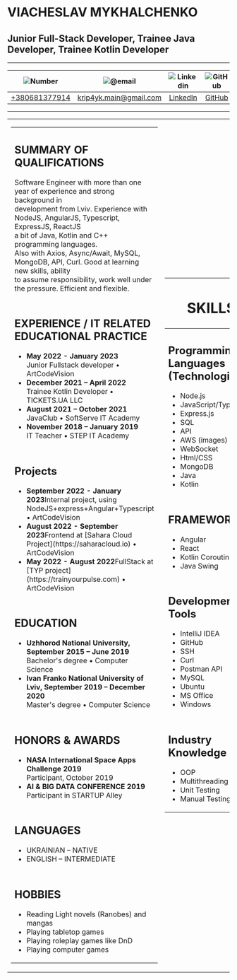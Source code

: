 # VIACHESLAV MYKHALCHENKO
## Junior Full-Stack Developer, Trainee Java Developer, Trainee Kotlin Developer

_______________________________

|![Number](https://www.shareicon.net/data/16x16/2015/10/19/128649_phone_128x128.png)|![@email](https://www.shareicon.net/data/16x16/2015/04/28/30166_email_128x128.png)|![Linkedin](https://i.stack.imgur.com/gVE0j.png)|![GitHub](https://i.stack.imgur.com/tskMh.png)|
|:---:|:---:|:---:|:---:|
|[+380681377914]()	|[krip4yk.main@gmail.com](mailto:krip4yk.main@gmail.com)|[LinkedIn](https://www.linkedin.com/in/viacheslav-mykhalchenko-752042171/)|[GitHub](https://github.com/Krip4yk-main)|

_______________________________

<table>
<tbody>
<tr>
<td>
  <table>
  <tbody>
  <tr>
    <td><h2>SUMMARY OF QUALIFICATIONS</h2><p>Software Engineer with more than one year of experience and strong background in 
                                         <br>development from Lviv. Experience with NodeJS, AngularJS, Typescript, ExpressJS, ReactJS
                                         <br>a bit of Java, Kotlin and C++ programming languages.
                                         <br>Also with Axios, Async/Await, MySQL, MongoDB, API, Curl. Good at learning new skills, ability 
                                         <br>to assume responsibility, work well under the pressure. Efficient and flexible.</p></td>
  </tr>
  <tr>
    <td><h2>EXPERIENCE / IT RELATED EDUCATIONAL PRACTICE</h2>
      <ul>
        <li><b>May 2022 - January 2023</b><br>Junior Fullstack developer • ArtCodeVision</li>
        <li><b>December 2021 – April 2022</b><br>Trainee Kotlin Developer • TICKETS.UA LLC</li>
        <li><b>August 2021 – October 2021</b><br>JavaClub • SoftServe IT Academy</li>
        <li><b>November 2018 – January 2019</b><br>IT Teacher • STEP IT Academy</li>
      </ul></td>
  </tr>
  <tr>
    <td><h2>Projects</h2>
      <ul>
        <li><b>September 2022 - January 2023</b>Internal project, using NodeJS+express+Angular+Typescript • ArtCodeVision</li>
        <li><b>August 2022 - September 2023</b>Frontend at [Sahara Cloud Project](https://saharacloud.io) • ArtCodeVision</li>
        <li><b>May 2022 - August 2022</b>FullStack at [TYP project](https://trainyourpulse.com) • ArtCodeVision</li>
      </ul></td>
  </tr>
  <tr>
    <td><h2>EDUCATION</h2>
      <ul>
        <li><b>Uzhhorod National University, September 2015 – June 2019</b><br>Bachelor's degree • Computer Science</li>
        <li><b>Ivan Franko National University of Lviv, September 2019 – December 2020</b><br>Master's degree • Computer Science</li>
      </ul></td>
  </tr>
  <tr>
    <td><h2>HONORS & AWARDS</h2>
      <ul>
        <li><b>NASA International Space Apps Challenge 2019</b><br>Participant, October 2019</li>
        <li><b>AI & BIG DATA CONFERENCE 2019</b><br>Participant in STARTUP Alley</li>
      </ul></td>
  </tr>
  <tr>
    <td><h2>LANGUAGES</h2>
      <ul>
        <li>UKRAINIAN – NATIVE</li>
        <li>ENGLISH – INTERMEDIATE</li>
      </ul></td>
  </tr>
  <tr>
    <td><h2>HOBBIES</h2>
      <ul>
        <li>Reading Light novels (Ranobes) and mangas</li>
        <li>Playing tabletop games</li>
        <li>Playing roleplay games like DnD</li>
        <li>Playing computer games </li>
      </ul></td>
  </tr>
  </tbody>
  </table>
</td>
<td>
  <table>
  <thead>
  <tr>
    <th><h1>SKILLS</h1></th>
  </tr>
  </thead>
  <tbody>
  <tr>
    <td><h2>Programming Languages<br>(Technologies)</h2>
      <ul>
        <li>Node.js</li>
        <li>JavaScript/TypeScript</li>
        <li>Express.js</li>
        <li>SQL</li>
        <li>API</li>
        <li>AWS (images)</li>
        <li>WebSocket</li>
        <li>Html/CSS</li>
        <li>MongoDB</li>
        <li>Java</li>
        <li>Kotlin</li>
      </ul>
  </td>
  </tr>
  <tr>
    <td><h2>FRAMEWORKS</h2>
      <ul>
        <li>Angular</li>
        <li>React</li>
        <li>Kotlin Coroutines</li>
        <li>Java Swing</li>
      </ul>
  </td>
  </tr>
  <tr>
    <td><h2>Development Tools</h2>
      <ul>
        <li>IntelliJ IDEA</li>
        <li>GitHub</li>
        <li>SSH</li>
        <li>Curl</li>
        <li>Postman API</li>
        <li>MySQL</li>
        <li>Ubuntu</li>
        <li>MS Office</li>
        <li>Windows</li>
      </ul>
  </td>
  </tr>
  <tr>
    <td><h2>Industry Knowledge</h2>
      <ul>
        <li>OOP</li>
        <li>Multithreading</li>
        <li>Unit Testing</li>
        <li>Manual Testing</li>
      </ul>
  </td>
  </tr>
  </tbody>
  </table>
</td>
</tr>
</tbody>
</table>
